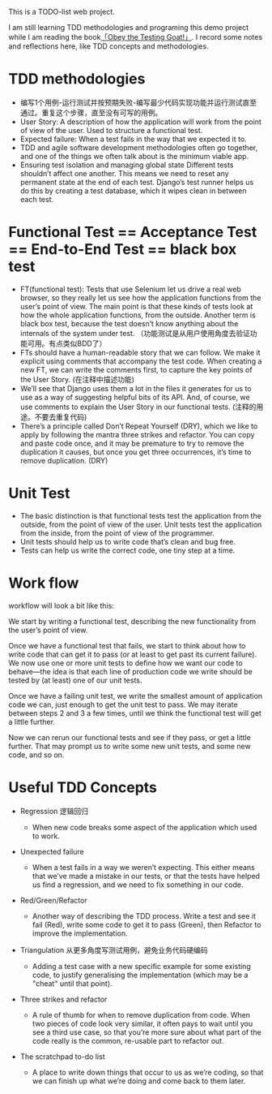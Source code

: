This is a TODO-list web project.

I am still learning TDD methodologies and programing this demo project while I am reading the book[「Obey the Testing Goat!」](http://www.obeythetestinggoat.com/). I record some notes and reflections here, like TDD concepts and methodologies.


# TDD methodologies
- 编写1个用例-运行测试并按预期失败-编写最少代码实现功能并运行测试直至通过。重复这个步骤，直至没有可写的用例。
- User Story: A description of how the application will work from the point of view of the user. Used to structure a functional test.
- Expected failure: When a test fails in the way that we expected it to.
- TDD and agile software development methodologies often go together, and one of the things we often talk about is the minimum viable app.
- Ensuring test isolation and managing global state
Different tests shouldn’t affect one another. This means we need to reset any permanent state at the end of each test. Django’s test runner helps us do this by creating a test database, which it wipes clean in between each test.



# Functional Test == Acceptance Test == End-to-End Test == black box test
- FT(functional test): Tests that use Selenium let us drive a real web browser, so they really let us see how the application functions from the user’s point of view. The main point is that these kinds of tests look at how the whole application functions, from the outside. Another term is black box test, because the test doesn’t know anything about the internals of the system under test. （功能测试是从用户使用角度去验证功能可用。有点类似BDD了）
- FTs should have a human-readable story that we can follow. We make it explicit using comments that accompany the test code. When creating a new FT, we can write the comments first, to capture the key points of the User Story. (在注释中描述功能)
- We’ll see that Django uses them a lot in the files it generates for us to use as a way of suggesting helpful bits of its API. And, of course, we use comments to explain the User Story in our functional tests. (注释的用途。不要去重复代码)
- There’s a principle called Don’t Repeat Yourself (DRY), which we like to apply by following the mantra three strikes and refactor. You can copy and paste code once, and it may be premature to try to remove the duplication it causes, but once you get three occurrences, it’s time to remove duplication.  (DRY)

# Unit Test
- The basic distinction is that functional tests test the application from the outside, from the point of view of the user. Unit tests test the application from the inside, from the point of view of the programmer.
- Unit tests should help us to write code that’s clean and bug free.
- Tests can help us write the correct code, one tiny step at a time.


# Work flow
workflow will look a bit like this:

We start by writing a functional test, describing the new functionality from the user’s point of view.

Once we have a functional test that fails, we start to think about how to write code that can get it to pass (or at least to get past its current failure). We now use one or more unit tests to define how we want our code to behave—​the idea is that each line of production code we write should be tested by (at least) one of our unit tests.

Once we have a failing unit test, we write the smallest amount of application code we can, just enough to get the unit test to pass. We may iterate between steps 2 and 3 a few times, until we think the functional test will get a little further.

Now we can rerun our functional tests and see if they pass, or get a little further. That may prompt us to write some new unit tests, and some new code, and so on.


# Useful TDD Concepts
- Regression 逻辑回归
    - When new code breaks some aspect of the application which used to work.

- Unexpected failure
    - When a test fails in a way we weren’t expecting. This either means that we’ve made a mistake in our tests, or that the tests have helped us find a regression, and we need to fix something in our code.

- Red/Green/Refactor
    - Another way of describing the TDD process. Write a test and see it fail (Red), write some code to get it to pass (Green), then Refactor to improve the implementation.

- Triangulation  从更多角度写测试用例，避免业务代码硬编码
    - Adding a test case with a new specific example for some existing code, to justify generalising the implementation (which may be a "cheat" until that point).

- Three strikes and refactor
    - A rule of thumb for when to remove duplication from code. When two pieces of code look very similar, it often pays to wait until you see a third use case, so that you’re more sure about what part of the code really is the common, re-usable part to refactor out.

- The scratchpad to-do list
    - A place to write down things that occur to us as we’re coding, so that we can finish up what we’re doing and come back to them later.